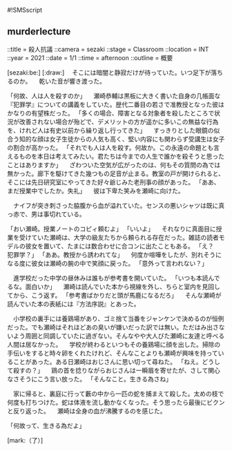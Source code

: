 #!SMSscript

## murderlecture

::title = 殺人抗議
::camera = sezaki
::stage = Classroom
::location = INT
::year = 2021
::date = 1/1
::time = afternoon
::outline = 概要

[sezaki:be:]
[:draw:]
　そこには暗闇と静寂だけが待っていた。いつ足下が落ちるのか。
　乾いた音が響き渡った。

「何故、人は人を殺すのか」
　瀬崎恭輔は黒板に大きく書いた自身の几帳面な『犯罪学』についての講義をしていた。歴代二番目の若さで准教授となった彼はかなりの有望株だった。
「多くの場合、障害となる対象者を殺したところで状況が改善されない場合が殆どで、デメリットの方が遥かに多いこの無益な行為を、けれど人は有史以前から繰り返し行ってきた」
　すっきりとした眼鏡の似合う知的な顔は女子生徒からの人気も高く、堅い内容にも関わらず受講生は女子の割合が高かった。
「それでも人は人を殺す。何故か。この永遠の命題とも言えるものを本日は考えてみたい。君たちは今までの人生で誰かを殺そうと思ったことはありますか」
　ざわついた空気が広がったのは、何もその質問の為では無かった。廊下を駆けてきた幾つもの足音が止まる。教室の戸が開けられると、そこには先日研究室にやってきた好々爺じみた老刑事の顔があった。
「ああ、まだ授業中でしたか。失礼」
　彼は下卑た笑みを瀬崎に向けた。

　ナイフが突き刺さった脇腹から血が溢れていた。センスの悪いシャツは既に真っ赤で、男は事切れている。

「おい瀬崎。授業ノートのコピィ頼むよ」
「いいよ」
　それなりに真面目に授業を受けていた瀬崎は、大学の級友たちから頼られる存在だった。雑誌の読者モデルの彼女を置いて、たまには数合わせに合コンに出たこともある。
「え？　犯罪学？」
「ああ。教授から誘われてな」
　何度か喧嘩をしたが、別れそうになる度に彼女は瀬崎の腕の中で笑顔に戻った。
「意外って言われない？」

　進学校だった中学の昼休みは誰もが参考書を開いていた。
「いつも本読んでるな。面白いか」
　瀬崎は読んでいた本から視線を外し、ちらと室内を見回してから、こう返す。
「参考書ばかりだと頭が馬鹿になるだろ」
　そんな瀬崎が読んでいた本の表紙には『方法序説』とあった。

　小学校の裏手には養鶏場があり、ゴミ捨て当番をジャンケンで決めるのが恒例だった。でも瀬崎はそれほどあの臭いが嫌いだった訳では無い。ただはみ出さないよう周囲と同調していたに過ぎない。そんなやや大人びた瀬崎に友達と呼べる人間は居なかった。
　学校が終わるといつもその養鶏場に顔を出した。掃除の手伝いをすると時々卵をくれたけれど、そんなことよりも瀬崎が興味を持っていることがあった。ある日瀬崎はおじさんに思い切って尋ねた。
「ねえ。どうして殺すの？」
　鶏の首を捻りながらおじさんは一瞬眉を寄せたが、さして関心なさそうにこう言い放った。
「そんなこと。生きる為さね」

　家に帰ると、裏庭に行って藪の中から一匹の蛇を捕まえて殺した。太めの枝で何度も打ちつけた。蛇は体液を流し動かなくなった。そう思ったら最後にビクンと反り返った。
　瀬崎は全身の血が沸騰するのを感じた。

「何故って、生きる為だよ」

[mark:（了）]
